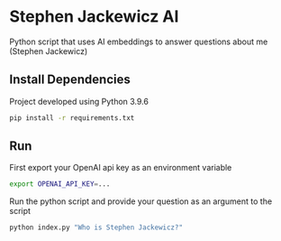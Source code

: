 # Stephen Jackewicz AI

Python script that uses AI embeddings to answer questions about me (Stephen Jackewicz)

## Install Dependencies

Project developed using Python 3.9.6

```bash
pip install -r requirements.txt
```

## Run

First export your OpenAI api key as an environment variable

```bash
export OPENAI_API_KEY=...
```

Run the python script and provide your question as an argument to the script

```bash
python index.py "Who is Stephen Jackewicz?"
```
